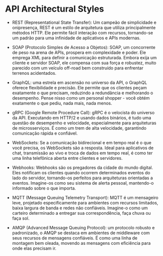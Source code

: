 # API Architectural Styles

* REST (Representational State Transfer): Um campeão de simplicidade e onipresença, REST é um estilo de arquitetura que utiliza principalmente métodos HTTP. Ele permite fácil interação com recursos, tornando-se um padrão para uma infinidade de aplicativos e APIs modernas.

* SOAP (Protocolo Simples de Acesso a Objetos): SOAP, um concorrente de peso na arena de APIs, prospera em complexidade e poder. Ele emprega XML para definir a comunicação estruturada. Embora exija um cliente e servidor SOAP, ele compensa com sua força e robustez, muito parecido com um veículo off-road bem construído para enfrentar terrenos acidentados.

* GraphQL: uma estrela em ascensão no universo da API, o GraphQL oferece flexibilidade e precisão. Ele permite que os clientes peçam exatamente o que precisam, reduzindo a redundância e melhorando o desempenho. Pense nisso como um personal shopper - você obtém exatamente o que pediu, nada mais, nada menos.

* gRPC (Google Remote Procedure Call): gRPC é o velocista do universo da API. Executando em HTTP/2 e usando dados binários, é tudo uma questão de desempenho e velocidade, especialmente para arquiteturas de microsserviços. É como um trem de alta velocidade, garantindo comunicação rápida e confiável.

* WebSockets: Se a comunicação bidirecional e em tempo real é o que você precisa, os WebSockets são a resposta. Ideal para aplicativos de chat, transmissão ao vivo e troca de dados em tempo real, é como ter uma linha telefônica aberta entre clientes e servidores.

* Webhooks: Webhooks são os pregadores da cidade do mundo digital. Eles notificam os clientes quando ocorrem determinados eventos do lado do servidor, tornando-os perfeitos para arquiteturas orientadas a eventos. Imagine-os como seu sistema de alerta pessoal, mantendo-o informado sobre o que importa.

* MQTT (Message Queuing Telemetry Transport): MQTT é um mensageiro leve, projetado especificamente para ambientes com recursos limitados, baixa largura de banda e redes não confiáveis. Imagine-o como um carteiro determinado a entregar sua correspondência, faça chuva ou faça sol.

* AMQP (Advanced Message Queuing Protocol): um protocolo robusto e padronizado, o AMQP se destaca em ambientes de middleware com seus recursos de mensagens confiáveis. É como uma linha de montagem bem oleada, movendo as mensagens com eficiência para onde elas precisam ir.



